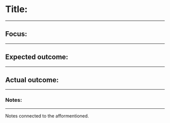 # Title: 
---
## Focus:
---
## Expected outcome:
---
## Actual outcome:
--- 
### Notes:
---
Notes connected to the afformentioned.
